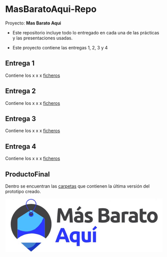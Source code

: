 # MasBaratoAqui-Repo

Proyecto: **Mas Barato Aqui**

- Este repositorio incluye todo lo entregado en cada una de las prácticas y las presentaciones usadas.

- Este proyecto contiene las entregas 1, 2, 3 y 4

## Entrega 1

Contiene los x x x  [ficheros](https://github.com/faguilera1952/MasBaratoAqui-Repo/tree/main/Entrega%201) 

## Entrega 2

Contiene los x x x [ficheros](https://github.com/faguilera1952/MasBaratoAqui-Repo/tree/main/Entrega%202)

## Entrega 3

Contiene los x x x [ficheros](https://github.com/faguilera1952/MasBaratoAqui-Repo/tree/main/Entrega%203)

## Entrega 4

Contiene los x x x [ficheros](https://github.com/faguilera1952/MasBaratoAqui-Repo/tree/main/Entrega%204)

## ProductoFinal

Dentro se encuentran las [carpetas](https://github.com/faguilera1952/MasBaratoAqui-Repo/tree/main/Entrega%204) que contienen la última versión del prototipo creado.

![logo](/imagenes/logo.jpg)
